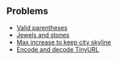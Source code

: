 Problems
--------
- [Valid parentheses](parentheses)
- [Jewels and stones](jewels)
- [Max increase to keep city skyline](skyline)
- [Encode and decode TinyURL](tinyurl)